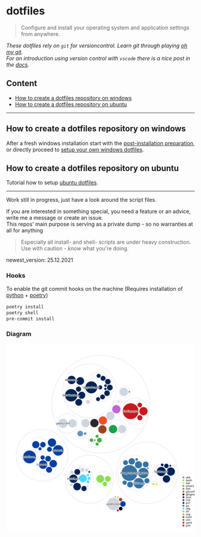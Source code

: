 # dotfiles

> Configure and install your operating system and application settings from anywhere.

*These dotfiles rely on `git` for versioncontrol. Learn git through playing [oh my git](https://ohmygit.org/).*  
*For an introduction using version control with `vscode` there is a nice post in the [docs](https://code.visualstudio.com/docs/editor/versioncontrol).*  

## Content

- [How to create a dotfiles repository on windows](#how-to-create-a-dotfiles-repository-on-windows)
- [How to create a dotfiles repository on ubuntu](#how-to-create-a-dotfiles-repository-on-ubuntu)

---

## How to create a dotfiles repository on windows

After a fresh windows installation start with the [post-installation preparation](tutorials/windows/1-post-installation-windows10.md),
 or directly proceed to [setup your own windows dotfiles](tutorials/windows/2-how-to-windows-dotfiles.md).

## How to create a dotfiles repository on ubuntu

Tutorial how to setup [ubuntu dotfiles](tutorials/ubuntu/1-how-to-ubuntu-dotfiles.md).

---

Work still in progress, just have a look around the script files.  

If you are interested in something special, you need a feature or an advice, write me a message or create an issue.  
This repos' main purpose is serving as a private dump - so no warranties at all for anything  

> Especially all install- and shell- scripts are under heavy construction. Use with caution - *know* what you're doing.
  
newest_version: 25.12.2021


### Hooks

To enable the git commit hooks on the machine (Requires installation of [python](tutorials/python/pyenv-on-windows.md) + [poetry](tutorials/python/poetry-on-windows.md))

    poetry install
    poetry shell
    pre-commit install


### Diagram

![Visualization of the codebase](./downloads/diagram.svg)
